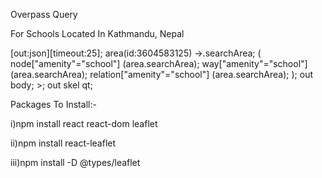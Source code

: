 Overpass Query

For Schools Located In Kathmandu, Nepal

[out:json][timeout:25];
area(id:3604583125)
 ->.searchArea;
(
 node["amenity"="school"]
 (area.searchArea);
 way["amenity"="school"]
 (area.searchArea);
 relation["amenity"="school"]
 (area.searchArea);
);
out body; >; out skel qt;


Packages To Install:-

i)npm install react react-dom leaflet

ii)npm install react-leaflet

iii)npm install -D @types/leaflet


